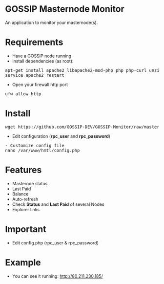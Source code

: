 # GOSSIP Masternode Monitor

An application to monitor your masternode(s).

# Requirements

- Have a GOSSIP node running
- Install dependencies (as root):
<pre>
apt-get install apache2 libapache2-mod-php php php-curl unzip
service apache2 restart
</pre>
- Open your firewall http port
<pre>
ufw allow http
</pre>

# Install

<pre>
wget https://github.com/GOSSIP-DEV/GOSSIP-Monitor/raw/master/install.sh && bash install.sh
</pre>
- Edit configuration (<b>rpc_user</b> and <b>rpc_password</b>)
<pre>
- Customize config file
nano /var/www/hmtl/config.php
</pre>

# Features
- Masterode status
- Last Paid
- Balance
- Auto-refresh
- Check <b>Status</b> and <b>Last Paid</b> of several Nodes
- Explorer links

# Important
- Edit config.php (rpc_user & rpc_password)

# Example
- You can see it running: http://80.211.230.185/
